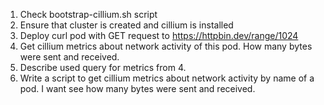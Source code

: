 1. Check bootstrap-cillium.sh script
2. Ensure that cluster is created and cillium is installed
3. Deploy curl pod with GET request to https://httpbin.dev/range/1024
4. Get cillium metrics about network activity of this pod. How many bytes were sent and received.
5. Describe used query for metrics from 4.
6. Write a script to get cillium metrics about network activity by name of a pod. I want see how many bytes were sent and received.
